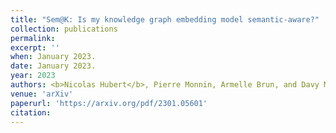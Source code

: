 ```yaml
---
title: "Sem@K: Is my knowledge graph embedding model semantic-aware?"
collection: publications
permalink:
excerpt: ''
when: January 2023.
date: January 2023.
year: 2023
authors: <b>Nicolas Hubert</b>, Pierre Monnin, Armelle Brun, and Davy Monticolo
venue: 'arXiv'
paperurl: 'https://arxiv.org/pdf/2301.05601'
citation:
---
```

